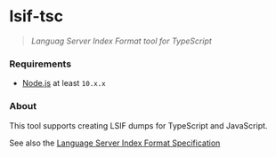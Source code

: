 # lsif-tsc
> *Languag Server Index Format tool for TypeScript*

### Requirements

- [Node.js](https://nodejs.org/en/) at least `10.x.x`

### About

This tool supports creating LSIF dumps for TypeScript and JavaScript.

See also the [Language Server Index Format Specification](https://github.com/Microsoft/language-server-protocol/blob/master/indexFormat/specification.md)
